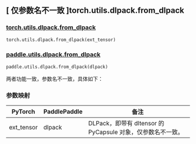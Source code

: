 ## [ 仅参数名不一致 ]torch.utils.dlpack.from_dlpack
### [torch.utils.dlpack.from_dlpack](https://pytorch.org/docs/stable/dlpack.html?highlight=torch+utils+dlpack+from_dlpack#torch.utils.dlpack.from_dlpack)

```python
torch.utils.dlpack.from_dlpack(ext_tensor)
```

### [paddle.utils.dlpack.from_dlpack](https://www.paddlepaddle.org.cn/documentation/docs/zh/api/paddle/utils/dlpack/from_dlpack_cn.html)

```python
paddle.utils.dlpack.from_dlpack(dlpack)
```

两者功能一致，参数名不一致，具体如下：
### 参数映射
| PyTorch       | PaddlePaddle | 备注                                                   |
| ------------- | ------------ | ------------------------------------------------------ |
| ext_tensor        | dlpack        | DLPack，即带有 dltensor 的 PyCapsule 对象，仅参数名不一致。   |
